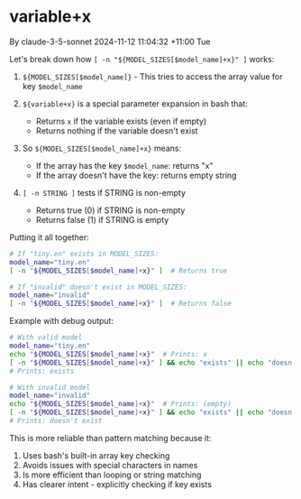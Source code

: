 # variable+x

By claude-3-5-sonnet 2024-11-12 11:04:32 +11:00 Tue

Let's break down how `[ -n "${MODEL_SIZES[$model_name]+x}" ]` works:

1. `${MODEL_SIZES[$model_name]}` - This tries to access the array value for key `$model_name`

2. `${variable+x}` is a special parameter expansion in bash that:
   - Returns `x` if the variable exists (even if empty)
   - Returns nothing if the variable doesn't exist

3. So `${MODEL_SIZES[$model_name]+x}` means:
   - If the array has the key `$model_name`: returns "x"
   - If the array doesn't have the key: returns empty string

4. `[ -n STRING ]` tests if STRING is non-empty
   - Returns true (0) if STRING is non-empty
   - Returns false (1) if STRING is empty

Putting it all together:
```bash
# If "tiny.en" exists in MODEL_SIZES:
model_name="tiny.en"
[ -n "${MODEL_SIZES[$model_name]+x}" ]  # Returns true

# If "invalid" doesn't exist in MODEL_SIZES:
model_name="invalid"
[ -n "${MODEL_SIZES[$model_name]+x}" ]  # Returns false
```

Example with debug output:
```bash
# With valid model
model_name="tiny.en"
echo "${MODEL_SIZES[$model_name]+x}"  # Prints: x
[ -n "${MODEL_SIZES[$model_name]+x}" ] && echo "exists" || echo "doesn't exist"
# Prints: exists

# With invalid model
model_name="invalid"
echo "${MODEL_SIZES[$model_name]+x}"  # Prints: (empty)
[ -n "${MODEL_SIZES[$model_name]+x}" ] && echo "exists" || echo "doesn't exist"
# Prints: doesn't exist
```

This is more reliable than pattern matching because it:
1. Uses bash's built-in array key checking
2. Avoids issues with special characters in names
3. Is more efficient than looping or string matching
4. Has clearer intent - explicitly checking if key exists
